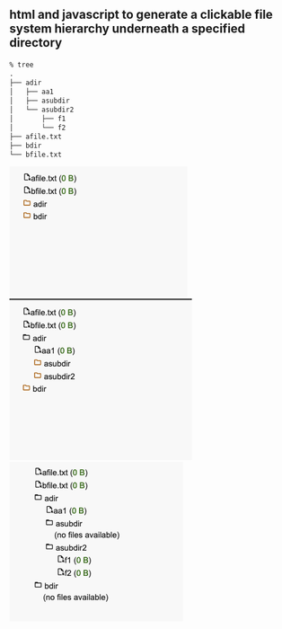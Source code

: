## html and javascript to generate a clickable file system hierarchy underneath a specified directory

```
% tree
.
├── adir
│   ├── aa1
│   ├── asubdir
│   └── asubdir2
│       ├── f1
│       └── f2
├── afile.txt
├── bdir
└── bfile.txt

```

![all closed](./gitimg/all-closed.png)
![semi-opne](./gitimg/semi-open.png)
![all-open](./gitimg/all-open.png)

